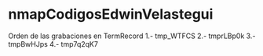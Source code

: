# nmapCodigosEdwinVelastegui
Orden de las grabaciones en TermRecord
1.- tmp_WTFCS
2.- tmprLBp0k
3.- tmpBwHJps
4.- tmp7q2qK7
